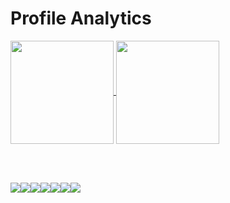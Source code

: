 # Profile Analytics

<a href="https://github.com/anuraghazra/convoychat">
  <img align="center" style="height:165px" src="https://github-readme-stats.vercel.app/api/top-langs/?username=michaelmoreno&hide=glsl,rust,go,html,css,scss,mathematica&layout=compact&langs_count=6&exclude_repo=isometric-playground" />
</a>
<a href="https://github.com/anuraghazra/github-readme-stats">
  <img align="center" style="height:165px;" src="https://github-readme-stats.vercel.app/api?username=michaelmoreno&custom_title=All Time Stats&include_all_commits=true&hide_rank=true&show_icons=true" />
</a>

<!--
**michaelmoreno/michaelmoreno** is a ✨ _special_ ✨ repository because its `README.md` (this file) appears on your GitHub profile.

Here are some ideas to get you started:

- 🔭 I’m currently working on ...
- 🌱 I’m currently learning ...
- 👯 I’m looking to collaborate on ...
- 🤔 I’m looking for help with ...
- 💬 Ask me about ...
- 📫 How to reach me: ...
- ⚡ Fun fact: ...
-->

<br></br>

<div style="display:flex">
<img style="border:0px;margin:0px" src="https://img.shields.io/badge/Arch_Linux-1793D1?style=for-the-badge&logo=arch-linux&logoColor=white">
<img style="border:0px;margin:0px"  src="https://img.shields.io/badge/React-20232A?style=for-the-badge&logo=react&logoColor=61DAFB">
<img src="https://img.shields.io/badge/Node.js-339933?style=for-the-badge&logo=nodedotjs&logoColor=white`">
<img src="https://img.shields.io/badge/ThreeJs-black?style=for-the-badge&logo=three.js&logoColor=white">
<img src="https://img.shields.io/badge/Unity-100000?style=for-the-badge&logo=unity&logoColor=white">
<img src="https://img.shields.io/badge/Webpack-8DD6F9?style=for-the-badge&logo=Webpack&logoColor=white">
<img src="https://img.shields.io/badge/conda-342B029.svg?&style=for-the-badge&logo=anaconda&logoColor=white">

</div>
